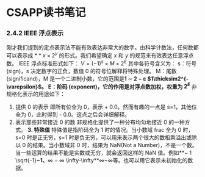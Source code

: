 # CSAPP读书笔记


### 2.4.2 IEEE 浮点表示

刚才我们提到的定点表示法不能有效表达非常大的数字。由科学计数法，任何数都可以表示成 $**x\times2^y$ 的形式。我们希望确定 $x$ 和 $y$ 的规范来有效表达任意浮点数。
IEEE 浮点标准形式如下：
$V=(-1)^s\times M\times 2^E$
其中各符号含义为：
s：符号 (sign)，s 决定数字的正负，数值 0 的符号位解释将特殊处理。
M：尾数 (significand)，M 是一个二进制小数，它的范围是**1 ∼ 2 − ε $1\thicksim2^{-\varepsilon}$。
E：阶码 (exponent)，它的作用是对浮点数加权，权重为 $2^E$**
非规格化表示的用途如下：

1. 提供 0 的表示
   即所有位全为 0，表示 + 0.0。然而有趣的一点是 s=1，其他位全为 0，此时得到 - 0.0。这点之后会详细解释。
2. 表示那些非常接近 0 的数
   非规格化提供了一种分布均匀地接近 0 的一种方式。
   **3. 特殊值**
   特殊值是指阶码全为 1 时的情况。当小数域 frac 全为 0 时，s=0 时是正无穷，s=1 时是负无穷，可以用来表示两个很大的数相乘溢出或除以 0 的结果。当小数域非 0 时，结果为 NaN(Not a Number)，不是一个数。当一些运算的结果不能是实数或无穷，就会返回这样的 NaN 值。例如**− 1 \sqrt{-1}**−**1**、**∞ − ∞ \infty-\infty**∞**−**∞等。也可以用它表示未初始化的数据。
